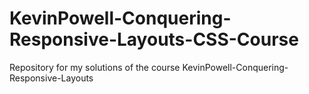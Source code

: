 # KevinPowell-Conquering-Responsive-Layouts-CSS-Course
Repository for my solutions of the course KevinPowell-Conquering-Responsive-Layouts
